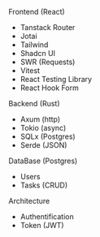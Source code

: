 Frontend (React)

- Tanstack Router
- Jotai
- Tailwind
- Shadcn UI
- SWR (Requests)
- Vitest
- React Testing Library
- React Hook Form

Backend (Rust)

- Axum (http)
- Tokio (async)
- SQLx (Postgres)
- Serde (JSON)

DataBase (Postgres)

- Users
- Tasks (CRUD)

Architecture

- Authentification
- Token (JWT)
